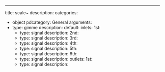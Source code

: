 ---
title: scale~
description:
categories:
 - object
pdcategory: General
arguments:
- type: gimme
  description:
  default:
inlets:
  1st:
  - type: signal
    description:
  2nd:
  - type: signal
    description:
  3rd:
  - type: signal
    description:
  4th:
  - type: signal
    description:
  5th:
  - type: signal
    description:
  6th:
  - type: signal
    description:
outlets:
  1st:
  - type: signal
    description:
